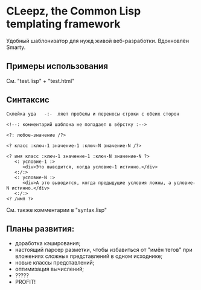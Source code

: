 CLeepz, the Common Lisp templating framework
============================================

Удобный шаблонизатор для нужд живой веб-разработки. Вдохновлён Smarty.

Примеры использования
---------------------

См. "test.lisp" + "test.html"

Синтаксис
---------

	Склейка уда   -:-  ляет пробелы и переносы строки с обеих сторон

	<!--: комментарий шаблона не попадает в вёрстку :-->

	<?: любое-значение /?>

	<? класс :ключ-1 значение-1 :ключ-N значение-N /?>

	<? имя класс :ключ-1 значение-1 :ключ-N значение-N ?>
	   <: условие-1 :>
	      <div>Это выводится, когда условие-1 истинно.</div>
	   <:/:>
	   <: условие-N :>
	      <div>А это выводится, когда предыдущие условия ложны, а условие-N истинно.</div>
	   <:/:>
	<? /имя ?>

См. также комментарии в "syntax.lisp"

Планы развития:
---------------

* доработка кэширования;
* настоящий парсер разметки, чтобы избавиться от "имён тегов" при вложениях сложных представлений в одном исходнике;
* новые классы представлений;
* оптимизация вычислений;
* ?????
* PROFIT!
